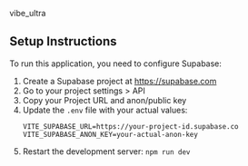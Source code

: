 vibe_ultra

## Setup Instructions

To run this application, you need to configure Supabase:

1. Create a Supabase project at https://supabase.com
2. Go to your project settings > API
3. Copy your Project URL and anon/public key
4. Update the `.env` file with your actual values:
   ```
   VITE_SUPABASE_URL=https://your-project-id.supabase.co
   VITE_SUPABASE_ANON_KEY=your-actual-anon-key
   ```
5. Restart the development server: `npm run dev`
